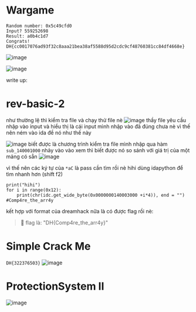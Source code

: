 # Wargame


```
Random number: 0x5c49cfd0
Input? 559252698
Result: a0b4c1d7
Congrats!
DH{cc0017076ad93f32c8aaa21bea38af5588d95d2cdc9cf48760381cc84df4668e}
```
![image](https://github.com/1Nhihi/Wargame/assets/127366803/49ea7f3a-4bc8-4caf-8486-6471940b8a72)

![image](https://github.com/1Nhihi/Wargame/assets/127366803/1f1de2fb-4a5a-477a-900c-334be3536add)



write up: 
# rev-basic-2

như thường lệ thì kiểm tra file và chạy thử file nè
![image](https://github.com/1Nhihi/Wargame/assets/127366803/8396626a-f60a-47ad-acee-46704ce96ccb)
thầy file yêu cầu nhập vào input và hiểu thị là cái input mình nhập vào đã đúng chưa nè 
vì thế nên ném vào ida 
đề nó như thế này

![image](https://github.com/1Nhihi/Wargame/assets/127366803/b4de6e90-84cb-4ef6-af68-57bf424df214)
biết được là chương trình kiểm tra file mình nhập qua hàm `sub_140001000` 
nhảy vào vào xem thì biết được nó so sánh với giá trị của một mảng có sẵn
![image](https://github.com/1Nhihi/Wargame/assets/127366803/02fd281f-6b1a-49ae-8587-ebd9861d7960)

vì thế nên các ký tự của `*aC` là pass cần tìm rồi nè hihi
dùng idapython để tìm nhanh hơn (shift f2)
```
print("hihi")
for i in range(0x12):
    print(chr(idc.get_wide_byte(0x0000000140003000 +i*4)), end = "")
#Comp4re_the_arr4y
```
kết hợp với format của dreamhack nữa là có được flag rồi nè:
>🚩 flag là: "DH{Comp4re_the_arr4y}" 

# Simple Crack Me
`DH{322376503}`
![image](https://github.com/1Nhihi/Wargame/assets/127366803/5de58756-a7aa-4246-bc83-a785b182bd39)


# ProtectionSystem II
![image](https://github.com/1Nhihi/Wargame/assets/127366803/1b343e66-e18a-4c46-8559-2f6360344fee)
